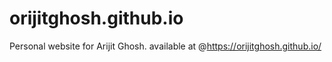 # orijitghosh.github.io
Personal website for Arijit Ghosh. available at @https://orijitghosh.github.io/

